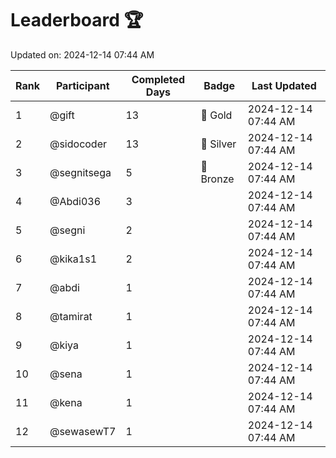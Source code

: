 # Leaderboard 🏆

Updated on: 2024-12-14 07:44 AM

| Rank | Participant       | Completed Days | Badge      | Last Updated         |
|------|-------------------|----------------|------------|----------------------|
| 1    | @gift             | 13             | 🏅 Gold     | 2024-12-14 07:44 AM |
| 2    | @sidocoder        | 13             | 🥈 Silver   | 2024-12-14 07:44 AM |
| 3    | @segnitsega       | 5              | 🥉 Bronze   | 2024-12-14 07:44 AM |
| 4    | @Abdi036          | 3              |            | 2024-12-14 07:44 AM |
| 5    | @segni            | 2              |            | 2024-12-14 07:44 AM |
| 6    | @kika1s1          | 2              |            | 2024-12-14 07:44 AM |
| 7    | @abdi             | 1              |            | 2024-12-14 07:44 AM |
| 8    | @tamirat          | 1              |            | 2024-12-14 07:44 AM |
| 9    | @kiya             | 1              |            | 2024-12-14 07:44 AM |
| 10   | @sena             | 1              |            | 2024-12-14 07:44 AM |
| 11   | @kena             | 1              |            | 2024-12-14 07:44 AM |
| 12   | @sewasewT7        | 1              |            | 2024-12-14 07:44 AM |
